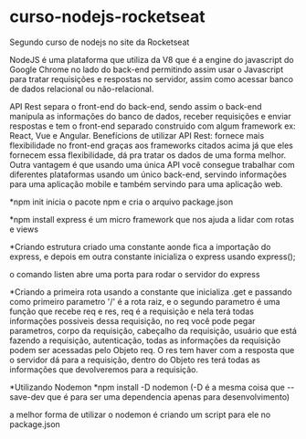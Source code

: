 # curso-nodejs-rocketseat
Segundo curso de nodejs no site da Rocketseat

NodeJS é uma plataforma que utiliza da V8 que é a engine do javascript do Google Chrome no lado do back-end
permitindo assim usar o Javascript para tratar requisições e respostas no servidor, assim como acessar banco
de dados relacional ou não-relacional.

API Rest separa o front-end do back-end, sendo assim o back-end manipula as informações do banco de dados,
receber requisições e enviar respostas e tem o front-end separado construido com algum framework ex: React,
Vue e Angular.
Benefícions de utilizar API Rest: fornece mais flexibilidade no front-end graças aos frameworks citados acima
já que eles fornecem essa flexibilidade, dá pra tratar os dados de uma forma melhor. Outra vantagem é que usando
uma única API você consegue trabalhar com diferentes plataformas usando um único back-end, servindo informações
para uma aplicação mobile e também servindo para uma aplicação web.

*npm init
inicia o pacote npm e cria o arquivo package.json

*npm install express
é um micro framework que nos ajuda a lidar com rotas e views

*Criando estrutura
criado uma constante aonde fica a importação do express, e depois em outra constante inicializa o express usando express();

o comando listen abre uma porta para rodar o servidor do express

*Criando a primeira rota
usando a constante que inicializa .get e passando como primeiro parametro '/' é a rota raiz, e o segundo parametro é uma função que recebe req e res, req é a requisição e nela terá todas informações possiveis dessa requisição, no req você pode pegar parametros, corpo da requisição, cabeçalho da requisição, usuário que está fazendo a requisição, autenticação, todas as informações da requisição podem ser acessadas pelo Objeto req. O res tem haver com a resposta que o servidor dá para a requisição, dentro do Objeto res terá todas as informações que devolveremos para a requisição.

*Utilizando Nodemon
*npm install -D nodemon (-D é a mesma coisa que --save-dev que é para ser uma dependencia apenas para desenvolvimento)

a melhor forma de utilizar o nodemon é criando um script para ele no package.json